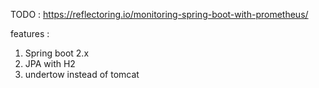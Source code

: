 TODO :
https://reflectoring.io/monitoring-spring-boot-with-prometheus/

features : 
1. Spring boot 2.x
2. JPA with H2
3. undertow instead of tomcat
